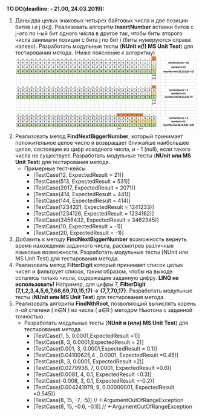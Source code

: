 **TO DO(deadline: - 21.00, 24.03.2019):**
1.	Даны два целых знаковых четырех байтовых числа и две позиции битов i и j (i<j). Реализовать алгоритм <b>InsertNumber</b> вставки битов с j-ого по i-ый бит одного числа в другое так, чтобы биты второго числа занимали позиции с бита j по бит i (биты нумеруются справа налево). Разработать модульные тесты (<b>NUnit и(!) MS Unit Test</b>) для тестирования метода. (Ниже пояснение к алгоритму)
![Схема](https://github.com/RyokoAzuno/EPAM.BSUIR.Training/blob/master/NET.S.2019.Kazimirau.02/Pic.png)
2.	Реализовать метод <b>FindNextBiggerNumber</b>, который принимает положительное целое число и возвращает ближайше наибольшее целое, состоящее из цифр исходного числа, и - 1 (null), если такого числа не существует. Разработать модульные тесты (<b>NUnit или MS Unit Test</b>) для тестирования метода.
	- Примерные тест-кейсы
		- [TestCase(12, ExpectedResult = 21)]
		- [TestCase(513, ExpectedResult = 531)]
		- [TestCase(2017, ExpectedResult = 2071)]
		- [TestCase(414, ExpectedResult = 441)]
		- [TestCase(144, ExpectedResult = 414)]
		- [TestCase(1234321, ExpectedResult = 1241233)]
		- [TestCase(1234126, ExpectedResult = 1234162)]
		- [TestCase(3456432, ExpectedResult = 3462345)]
		- [TestCase(10, ExpectedResult = -1)]           	
		- [TestCase(20, ExpectedResult = -1)]
3.	Добавить к методу <b>FindNextBiggerNumber</b> возможность вернуть время нахождения заданного числа, рассмотрев различные языковые возможности. Разработать модульные тесты (NUnit или MS Unit Test) для тестирования метода.
4.	Реализовать метод <b>FilterDigit</b> который принимает список целых чисел и фильтрует список, таким образом, чтобы на выходе остались только числа, содержащие заданную цифру. <b>LINQ не использовать!</b> Например, для цифры 7, <b>FilterDigit (7,1,2,3,4,5,6,7,68,69,70,15,17) -> {7,7,70,17}</b>. Разработать модульные тесты (<b>NUnit или MS Unit Test</b>) для тестирования метода. 
5.	Реализовать алгоритм <b>FindNthRoot</b>, позволяющий вычислять корень n-ой степени ( n∈N ) из числа ( a∈R ) методом Ньютона с заданной точностью. 
	- Разработать модульные тесты (<b>NUnit и (или) MS Unit Test</b>) для тестирования метода. 
		- [TestCase(1, 5, 0.0001,ExpectedResult =1)]
		- [TestCase(8, 3, 0.0001,ExpectedResult = 2)]
		- [TestCase(0.001, 3, 0.0001,ExpectedResult = 0.1)]
		- [TestCase(0.04100625,4 , 0.0001, ExpectedResult =0.45)]
		- [TestCase(8, 3, 0.0001, ExpectedResult =2)]
		- [TestCase(0.0279936, 7, 0.0001, ExpectedResult =0.6)]
		- [TestCase(0.0081, 4, 0.1, ExpectedResult =0.3)]
		- [TestCase(-0.008, 3, 0.1, ExpectedResult =-0.2)]
		- [TestCase(0.004241979, 9, 0.00000001, ExpectedResult =0.545)]
		- [TestCase(8, 15, -7, -5)]	// <-ArgumentOutOfRangeException
		- [TestCase(8, 15, -0.6, -0.1)]	// <-ArgumentOutOfRangeException

